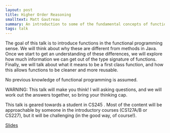 ```yaml
---
layout: post
title: Higher Order Reasoning
smalltext: Matt Gautreau
summary: An introduction to some of the fundamental concepts of functional programming
tags: talk
---
```


The goal of this talk is to introduce functions in the functional
programming sense.  We will think about why these are different from methods in
Java. Once we start to get an understanding of these differences, we will
explore how much information we can get out of the type signature of functions.
Finally, we will talk about what it means to be a first class function, and
how this allows functions to be cleaner and more reusable.

No previous knowledge of functional programming is assumed.

WARNING: This talk will make you think! I will asking questions, and we will
work out the answers together, so bring your thinking cap.

This talk is geared towards a student in CS245 .  Most of the content will be
approachable by someone in the introductory courses (CS127A/B or CS227), but it
will be challenging (in the good way, of course!).

[Slides](https://docs.google.com/presentation/d/1sG_hJUNbEjUwZtVLlWR1lYGBjbnPqG52UFXGcDNQGn0/edit?usp=sharing)

